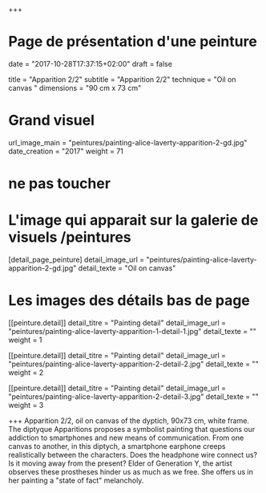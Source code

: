 +++
# Page de présentation d'une peinture
date = "2017-10-28T17:37:15+02:00"
draft = false

title = "Apparition 2/2"
subtitle = "Apparition 2/2"
technique = "Oil on canvas "
dimensions = "90 cm x 73 cm"
# Grand visuel
url_image_main = "peintures/painting-alice-laverty-apparition-2-gd.jpg"
date_creation = "2017"
weight = 71
# ne pas toucher

# L'image qui apparait sur la galerie de visuels /peintures
[detail_page_peinture]
detail_image_url = "peintures/painting-alice-laverty-apparition-2-gd.jpg"
detail_texte = "Oil on canvas"

# Les images des détails bas de page
[[peinture.detail]]
detail_titre = "Painting detail"
detail_image_url = "peintures/painting-alice-laverty-apparition-1-detail-1.jpg"
detail_texte = ""
weight = 1

[[peinture.detail]]
detail_titre = "Painting detail"
detail_image_url = "peintures/painting-alice-laverty-apparition-2-detail-2.jpg"
detail_texte = ""
weight = 2

[[peinture.detail]]
detail_titre = "Painting detail"
detail_image_url = "peintures/painting-alice-laverty-apparition-2-detail-3.jpg"
detail_texte = ""
weight = 3



+++
Apparition 2/2, oil on canvas of the dyptich, 90x73 cm, white frame.
The diptyque Apparitions proposes a symbolist painting that questions our addiction to smartphones and new means of communication.
From one canvas to another, in this diptych, a smartphone earphone creeps realistically between the characters. Does the headphone wire connect us? Is it moving away from the present? Elder of Generation Y, the artist observes these prostheses hinder us as much as we free. She offers us in her painting a "state of fact" melancholy.

